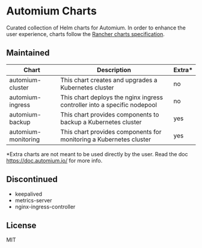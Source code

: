 # Automium Charts

Curated collection of Helm charts for Automium. In order to enhance the user experience, charts follow the [Rancher charts specification](https://rancher.com/docs/rancher/v2.x/en/helm-charts/legacy-catalogs/creating-apps/).

## Maintained

| Chart      | Description | Extra* |
| ----------- | ----------- | ----- |
| automium-cluster      | This chart creates and upgrades a Kubernetes cluster | no |
| automium-ingress   | This chart deploys the nginx ingress controller into a specific nodepool | no |
| automium-backup   | This chart provides components to backup a Kubernetes cluster | yes |
| automium-monitoring   | This chart provides components for monitoring a Kubernetes cluster | yes |

*Extra charts are not meant to be used directly by the user. Read the doc https://doc.automium.io/ for more info.

## Discontinued

* keepalived
* metrics-server
* nginx-ingress-controller

## License

MIT